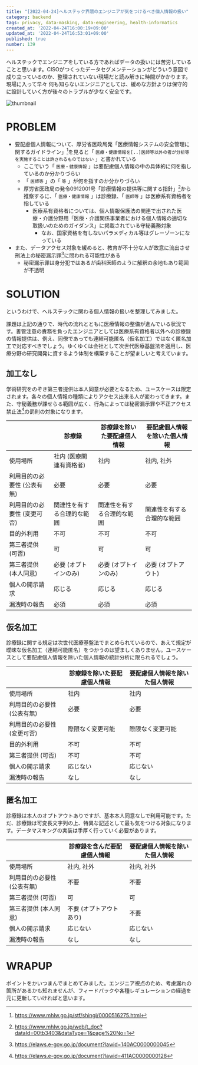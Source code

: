 ```yaml
---
title: "[2022-04-24]ヘルステック界隈のエンジニアが気をつけるべき個人情報の扱い"
category: backend
tags: privacy, data-masking, data-engineering, health-informatics
created_at: '2022-04-24T16:00:19+09:00'
updated_at: '2022-04-24T16:53:01+09:00'
published: true
number: 139
---
```


ヘルステックでエンジニアをしている方であればデータの扱いには苦労していることと思います。CISOがつくったデータセグメンテーションがどういう意図で成り立っているのか、整理されていない現場だと読み解きに時間がかかります。現場に入って早々 何も知らないエンジニアとしては、緩めな方針よりは保守的に設計していく方が後々のトラブルが少なく安全です。

<img alt="thumbnail" src="https://img.esa.io/uploads/production/attachments/16651/2022/04/24/97367/777413cc-31d8-4ca1-bc15-2fc9a6a4a253.jpg">

# PROBLEM
- 要配慮個人情報について、厚労省医政局発「医療情報システムの安全管理に関するガイドライン」[^1]を見ると「 `医療・健康情報を[..]医師等以外の者が分析等を実施することは許されるものではない` 」と書かれている
    - ここでいう「 `医療・健康情報` 」は要配慮個人情報の中の具体的に何を指しているのか分かりづらい
    - 「 `医師等` 」の「 `等` 」が何を指すのか分かりづらい
    - 厚労省医政局の発令0912001号「診療情報の提供等に関する指針」[^2]から推察するに、「 `医療・健康情報` 」は診療録、「 `医師等` 」は医療系有資格者を指している
        - 医療系有資格者については、個人情報保護法の関連で出された医療・介護分野用「医療・介護関係事業者における個人情報の適切な取扱いのためのガイダンス」に掲載されている守秘義務対象
            - なお、国家資格を有しないパラメディカル等はグレーゾーンになっている
- また、データアクセス対象を緩めると、教育が不十分な人が故意に流出させ刑法上の秘密漏示罪[^3]に問われる可能性がある
    - 秘密漏示罪は身分犯ではあるが歯科医師のように解釈の余地もあり範囲が不透明

[^1]: https://www.mhlw.go.jp/stf/shingi/0000516275.html
[^2]: https://www.mhlw.go.jp/web/t_doc?dataId=00tb3403&dataType=1&page%20No=1
[^3]: https://elaws.e-gov.go.jp/document?lawid=140AC0000000045

# SOLUTION
というわけで、ヘルステックに関わる個人情報の扱いを整理してみました。

課題は上記の通りで、時代の流れとともに医療情報の整備が進んでいる状況です。善管注意の責務を負ったエンジニアとしては医療系有資格者以外への診療録の情報提供は、例え、同僚であっても連結可能匿名（仮名加工）ではなく匿名加工で対応すべきでしょう。ゆくゆくは会社として次世代医療基盤法を適用し、医療分野の研究開発に資するよう体制を構築することが望ましいと考えています。

## 加工なし
学術研究をのぞき第三者提供は本人同意が必要となるため、ユースケースは限定されます。各々の個人情報の種類によりアクセス出来る人が変わってきます。また、守秘義務が課せらる範囲が広く、行為によっては秘密漏示罪や不正アクセス禁止法[^4]の罰則の対象になります。

|  | 診療録 | 診療録を除いた要配慮個人情報 | 要配慮個人情報を除いた個人情報 |
| --- | --- | --- | --- |
| 使用場所 | 社内 (医療関連有資格者) | 社内 | 社内, 社外 |
| 利用目的の必要性 (公表有無) | 必要 | 必要 | 必要 |
| 利用目的の必要性 (変更可否) | 関連性を有する合理的な範囲 | 関連性を有する合理的な範囲 | 関連性を有する合理的な範囲 |
| 目的外利用 | 不可 | 不可 | 不可 |
| 第三者提供 (可否) | 可 | 可 | 可 |
| 第三者提供 (本人同意) | 必要 (オプトインのみ) | 必要 (オプトインのみ) | 必要 (オプトアウト) |
| 個人の開示請求 | 応じる | 応じる | 応じる |
| 漏洩時の報告 | 必須 | 必須 | 必須 |

[^4]: https://elaws.e-gov.go.jp/document?lawid=411AC0000000128

## 仮名加工
診療録に関する規定は次世代医療基盤法でまとめられているので、あえて規定が曖昧な仮名加工（連結可能匿名）をつかうのは望ましくありません。ユースケースとして要配慮個人情報を除いた個人情報の統計分析に限られるでしょう。

|  | 診療録を除いた要配慮個人情報 | 要配慮個人情報を除いた個人情報 |
| --- | --- | --- |
| 使用場所 | 社内 | 社内 |
| 利用目的の必要性 (公表有無) | 必要 | 必要 |
| 利用目的の必要性 (変更可否) | 際限なく変更可能 | 際限なく変更可能 |
| 目的外利用 | 不可 | 不可 |
| 第三者提供 (可否) | 不可 | 不可 |
| 個人の開示請求 | 応じない | 応じない |
| 漏洩時の報告 | なし | なし |

## 匿名加工
診療録は本人のオプトアウトありですが、基本本人同意なしで利用可能です。ただ、診療録は可変長文字列の上、特異な記述として最も気をつける対象になります。データマスキングの実装は手厚く行っていく必要があります。

|  | 診療録を含んだ要配慮個人情報 | 要配慮個人情報を除いた個人情報 |
| --- | --- | --- |
| 使用場所 | 社内, 社外 | 社内, 社外 |
| 利用目的の必要性 (公表有無) | 不要 | 不要 |
| 第三者提供 (可否) | 可 | 可 |
| 第三者提供 (本人同意) | 不要 (オプトアウトあり) | 不要 |
| 個人の開示請求 | 応じない | 応じない |
| 漏洩時の報告 | なし | なし |

# WRAPUP
ポイントをかいつまんでまとめてみました。エンジニア視点のため、考慮漏れの箇所があるかも知れませんが、フィードバックや各種レギュレーションの経過を元に更新していければと思います。
